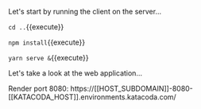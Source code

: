 Let's start by running the client on the server...

`cd ..`{{execute}}

`npm install`{{execute}}

`yarn serve &`{{execute}}

Let's take a look at the web application...

Render port 8080: https://[[HOST_SUBDOMAIN]]-8080-[[KATACODA_HOST]].environments.katacoda.com/